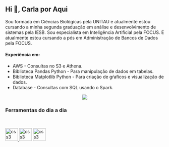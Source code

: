 <h2 align="left">Hi 👋,  Carla por Aqui</h2>

Sou formada em Ciências Biológicas pela UNITAU e atualmente estou cursando a minha segunda graduação em  análise e desenvolvimento de sistemas pela IESB. Sou especialista em Inteligência Artificial pela FOCUS. E atualmente estou cursando a pós em Administração de Bancos de Dados pela FOCUS.

<h4 align="left">Experiência em: </h4>

* AWS - Consultas no S3 e Athena.
* Biblioteca Pandas Python -  Para manipulação de dados em tabelas.
* Biblioteca Matplotlib Python - Para criação de gŕaficos e visualização de dados.
* Database - Consultas com SQL usando o Spark.

<div align = "center">
  <img src ="https://github.com/carlaallmeida/carlaallmeida/assets/102884279/8d80922c-9697-4944-9db7-0fece2b0796a" />
</div>

<h3 align="left">Ferramentas do dia a dia</h3>
<br>
<p align="left"> <a href="https://www.w3schools.com/css/" target="_blank" rel="noreferrer">  <img src="https://cdn.jsdelivr.net/gh/devicons/devicon/icons/gitlab/gitlab-original.svg" alt="css3" width="40" height="40" />
</a> <img src="https://cdn.jsdelivr.net/gh/devicons/devicon/icons/git/git-original.svg" alt="css3" width="40" height="40"/> </a> 
</a> <img src="https://cdn.jsdelivr.net/gh/devicons/devicon/icons/jupyter/jupyter-original-wordmark.svg" alt="css3" width="40" height="40"/> </a> </p>
